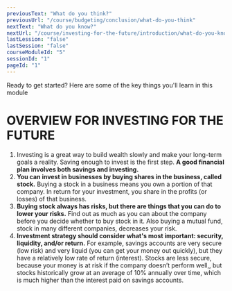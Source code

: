 ```yaml
---
previousText: "What do you think?"
previousUrl: "/course/budgeting/conclusion/what-do-you-think"
nextText: "What do you know?"
nextUrl: "/course/investing-for-the-future/introduction/what-do-you-know"
lastLession: "false"
lastSession: "false"
courseModuleId: "5"
sessionId: "1"
pageId: "1"
---
```



<sparkle-character-intro position="right" character="zynab">
Ready to get started? Here are some of the key things you'll learn in this module
</sparkle-character-intro>

# OVERVIEW FOR INVESTING FOR THE FUTURE
1. Investing is a great way to build wealth slowly and make your long-term goals a reality. Saving enough to invest is the first step. **A good financial plan involves both savings and investing.**
2. **You can invest in businesses by buying shares in the business, called stock.** Buying a stock
in a business means you own a portion of that company. In return for your investment, you
share in the profits (or losses) of that business.
3. **Buying stock always has risks, but there are things that you can do to lower your risks.** Find
out as much as you can about the company before you decide whether to buy stock in it. Also
buying a mutual fund, stock in many different companies, decreases your risk.
4. **Investment strategy should consider what's most important: security, liquidity, and/or
return.** For example, savings accounts are very secure (low risk) and very liquid (you can get
your money out quickly), but they have a relatively low rate of return (interest). Stocks are less secure, because your money is at risk if the company doesn’t perform well,, but stocks
historically grow at an average of 10% annually over time, which is much higher than the
interest paid on savings accounts.
